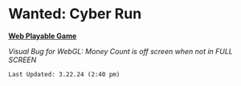 # Wanted: Cyber Run

**[Web Playable Game](https://wantedcyberrun.itch.io/game)** 

*Visual Bug for WebGL: Money Count is off screen when not in FULL SCREEN*

    Last Updated: 3.22.24 (2:40 pm)
